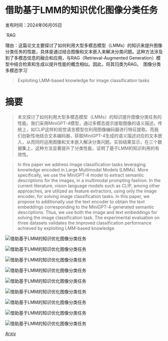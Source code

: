 # 借助基于LMM的知识优化图像分类任务

发布时间：2024年06月05日

`RAG

理由：这篇论文主要探讨了如何利用大型多模态模型（LMMs）的知识来提升图像分类任务的性能，具体是通过结合图像和文本嵌入来解决分类问题。这种方法涉及到了多模态信息的融合和应用，与RAG（Retrieval-Augmented Generation）模型中结合检索和生成以提升性能的概念相似。因此，将其归类为RAG。` `图像分类` `多模态学习`

> Exploiting LMM-based knowledge for image classification tasks

# 摘要

> 本文探讨了如何利用大型多模态模型（LMMs）的知识提升图像分类任务的性能。我们采用MiniGPT-4模型，通过多模态提示提取图像的语义描述。传统上，如CLIP这样的视觉语言模型仅利用图像编码器进行特征提取。而我们创新性地结合文本编码器，获取MiniGPT-4生成的语义描述对应的文本嵌入，从而同时运用图像和文本嵌入解决分类问题。实验结果显示，在三个数据集上，这种方法显著提升了分类性能，证明了基于LMM的知识利用的有效性。

> In this paper we address image classification tasks leveraging knowledge encoded in Large Multimodal Models (LMMs). More specifically, we use the MiniGPT-4 model to extract semantic descriptions for the images, in a multimodal prompting fashion. In the current literature, vision language models such as CLIP, among other approaches, are utilized as feature extractors, using only the image encoder, for solving image classification tasks. In this paper, we propose to additionally use the text encoder to obtain the text embeddings corresponding to the MiniGPT-4-generated semantic descriptions. Thus, we use both the image and text embeddings for solving the image classification task. The experimental evaluation on three datasets validates the improved classification performance achieved by exploiting LMM-based knowledge.

![借助基于LMM的知识优化图像分类任务](../../../paper_images/2406.03071/method.png)

![借助基于LMM的知识优化图像分类任务](../../../paper_images/2406.03071/ucf2.png)

![借助基于LMM的知识优化图像分类任务](../../../paper_images/2406.03071/era2.png)

![借助基于LMM的知识优化图像分类任务](../../../paper_images/2406.03071/bar2.png)

![借助基于LMM的知识优化图像分类任务](../../../paper_images/2406.03071/ucf3.png)

![借助基于LMM的知识优化图像分类任务](../../../paper_images/2406.03071/qual1.png)

![借助基于LMM的知识优化图像分类任务](../../../paper_images/2406.03071/qual2.png)

![借助基于LMM的知识优化图像分类任务](../../../paper_images/2406.03071/qual3.png)

![借助基于LMM的知识优化图像分类任务](../../../paper_images/2406.03071/qual4.png)

[Arxiv](https://arxiv.org/abs/2406.03071)